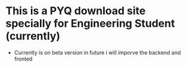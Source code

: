 # This is a PYQ download site specially for Engineering Student (currently)
- Currently is on beta version in future i will imporve the backend and fronted 